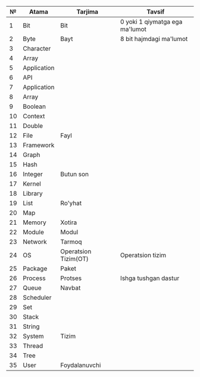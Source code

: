 
|№|Atama|Tarjima|Tavsif|
|---|---|---|---|
|1| Bit | Bit | 0 yoki 1 qiymatga ega ma'lumot |
|2| Byte | Bayt | 8 bit hajmdagi ma'lumot |
|3| Character |  |  |
|4| Array |  |  |
|5| Application |  |  |
|6| API |  |  |
|7| Application |  |  |
|8| Array |  |  |
|9| Boolean |  |  |
|10| Context |  |  |
|11| Double |  |  |
|12| File | Fayl |  |
|13| Framework |  |  |
|14| Graph |  |  |
|15| Hash |  |  |
|16| Integer | Butun son |  |
|17| Kernel |  |  |
|18| Library |  |  |
|19| List | Ro'yhat |  |
|20| Map |  |  |
|21| Memory | Xotira |  |
|22| Module | Modul |  |
|23| Network | Tarmoq |  |
|24| OS |  Operatsion Tizim(OT) | Operatsion tizim |
|25| Package | Paket |  |
|26| Process | Protses | Ishga tushgan dastur |
|27| Queue | Navbat |  |
|28| Scheduler |  |  |
|29| Set |  |  |
|30| Stack |  |  |
|31| String |  |  |
|32| System | Tizim |  |
|33| Thread |  |  |
|34| Tree |  |  |
|35| User | Foydalanuvchi |  |

